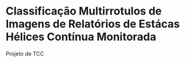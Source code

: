 # Classificação Multirrotulos de Imagens de Relatórios de Estácas Hélices Contínua Monitorada 
Projeto de TCC
